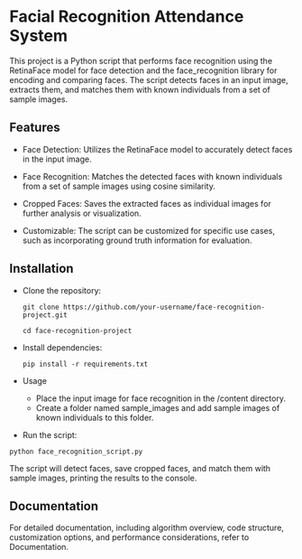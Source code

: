 # Facial Recognition Attendance System

This project is a Python script that performs face recognition using the RetinaFace model for face detection and the face_recognition library for encoding and comparing faces. The script detects faces in an input image, extracts them, and matches them with known individuals from a set of sample images.

## Features

- Face Detection: Utilizes the RetinaFace model to accurately detect faces in the input image.

- Face Recognition: Matches the detected faces with known individuals from a set of sample images using cosine similarity.

- Cropped Faces: Saves the extracted faces as individual images for further analysis or visualization.

- Customizable: The script can be customized for specific use cases, such as incorporating ground truth information for evaluation.

## Installation

- Clone the repository:

  `git clone https://github.com/your-username/face-recognition-project.git`

  `cd face-recognition-project`

- Install dependencies:

  `pip install -r requirements.txt`

- Usage

  - Place the input image for face recognition in the /content directory.
  - Create a folder named sample_images and add sample images of known individuals to this folder.

- Run the script:

`python face_recognition_script.py`

The script will detect faces, save cropped faces, and match them with sample images, printing the results to the console.

## Documentation

For detailed documentation, including algorithm overview, code structure, customization options, and performance considerations, refer to Documentation.
